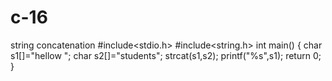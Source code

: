 # c-16
string concatenation
#include<stdio.h>
#include<string.h>
int main()
{
    char s1[]="hellow ";
    char s2[]="students";
    strcat(s1,s2);
    printf("%s",s1);
    return 0;
}
